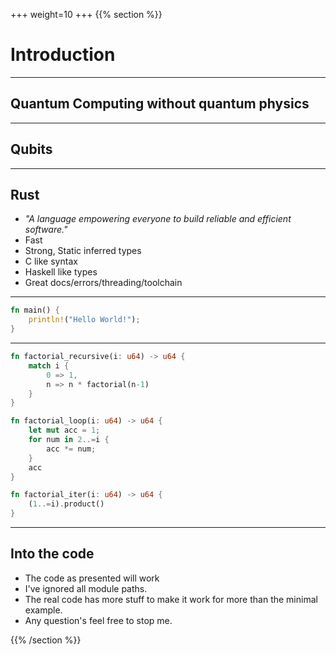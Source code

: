 +++
weight=10
+++
{{% section %}}
# Introduction

---

## Quantum Computing without quantum physics

---

## Qubits

---

## Rust

- *"A language empowering everyone
to build reliable and efficient software."* 
- Fast
- Strong, Static inferred types
- C like syntax
- Haskell like types
- Great docs/errors/threading/toolchain

---
```rust
fn main() {
    println!("Hello World!");
}
```
---
```rust
fn factorial_recursive(i: u64) -> u64 {
    match i {
        0 => 1,
        n => n * factorial(n-1)
    }
}

fn factorial_loop(i: u64) -> u64 {
    let mut acc = 1;
    for num in 2..=i {
        acc *= num;
    }
    acc
}

fn factorial_iter(i: u64) -> u64 {
    (1..=i).product()
}
```
---
## Into the code
- The code as presented will work
- I've ignored all module paths.
- The real code has more stuff to make it work for more than the minimal example.
- Any question's feel free to stop me.


{{% /section %}}
